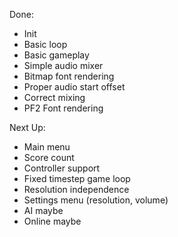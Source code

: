 Done:
- Init
- Basic loop
- Basic gameplay
- Simple audio mixer
- Bitmap font rendering
- Proper audio start offset 
- Correct mixing
- PF2 Font rendering

Next Up:
- Main menu
- Score count
- Controller support
- Fixed timestep game loop
- Resolution independence
- Settings menu (resolution, volume)
- AI maybe
- Online maybe
